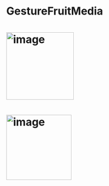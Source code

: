 # GestureFruitMedia
# <img width="178" alt="image" src="https://github.com/user-attachments/assets/79b27f70-54e5-444a-a9b7-450419a5c1d1">
# <img width="172" alt="image" src="https://github.com/user-attachments/assets/8920c8c0-34b9-45b0-a123-3333fae66b86">
